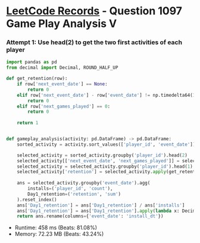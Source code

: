 # [LeetCode Records](../../README.md) - Question 1097 Game Play Analysis V

### Attempt 1: Use head(2) to get the two first activities of each player
```py
import pandas as pd
from decimal import Decimal, ROUND_HALF_UP

def get_retention(row):
    if row['next_event_date'] == None:
        return 0
    elif row['next_event_date'] - row['event_date'] != np.timedelta64(1, 'D'):
        return 0
    elif row['next_games_played'] == 0:
        return 0
    
    return 1


def gameplay_analysis(activity: pd.DataFrame) -> pd.DataFrame:
    sorted_activity = activity.sort_values(['player_id', 'event_date'])

    selected_activity = sorted_activity.groupby('player_id').head(2)
    selected_activity[['next_event_date', 'next_games_played']] = selected_activity.groupby('player_id')[['event_date', 'games_played']].shift(-1)
    selected_activity = selected_activity.groupby('player_id').head(1)
    selected_activity['retention'] = selected_activity.apply(get_retention, axis=1)
    
    ans = selected_activity.groupby('event_date').agg(
        installs=('player_id', 'count'),
        Day1_retention=('retention', 'sum')
    ).reset_index()
    ans['Day1_retention'] = ans['Day1_retention'] / ans['installs']
    ans['Day1_retention'] = ans['Day1_retention'].apply(lambda x: Decimal(str(x)).quantize(Decimal('0.01'), rounding=ROUND_HALF_UP))
    return ans.rename(columns={'event_date': 'install_dt'})
```
- Runtime: 458 ms (Beats: 81.08%)
- Memory: 72.23 MB (Beats: 43.24%)

<br>
